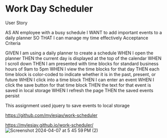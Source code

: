 # Work Day Scheduler 

User Story

AS AN employee with a busy schedule
I WANT to add important events to a daily planner
SO THAT I can manage my time effectively
Acceptance Criteria

GIVEN I am using a daily planner to create a schedule
WHEN I open the planner
THEN the current day is displayed at the top of the calendar
WHEN I scroll down
THEN I am presented with time blocks for standard business hours of 9am to 5pm
WHEN I view the time blocks for that day
THEN each time block is color-coded to indicate whether it is in the past, present, or future
WHEN I click into a time block
THEN I can enter an event
WHEN I click the save button for that time block
THEN the text for that event is saved in local storage
WHEN I refresh the page
THEN the saved events persist

This assignment used jquery to save events to local storage

https://github.com/mylesjav/work-scheduler

https://mylesjav.github.io/work-scheduler/
![Screenshot 2024-04-07 at 5 45 59 PM (2)](https://github.com/mylesjav/work-scheduler/assets/152746324/1f040c40-235d-409a-a903-7dbeb3c214c3)
